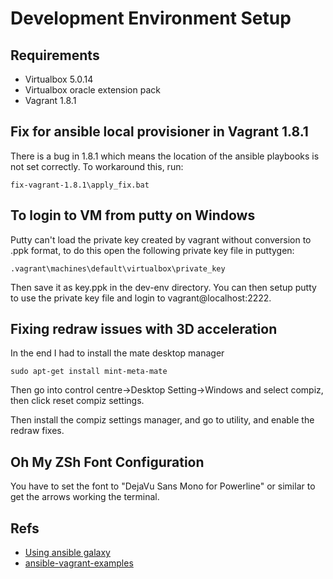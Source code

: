 # Development Environment Setup

## Requirements
- Virtualbox 5.0.14
- Virtualbox oracle extension pack
- Vagrant 1.8.1

## Fix for ansible local provisioner in Vagrant 1.8.1
There is a bug in 1.8.1 which means the location of the ansible playbooks is
not set correctly. To workaround this, run:

```
fix-vagrant-1.8.1\apply_fix.bat
```

## To login to VM from putty on Windows
Putty can't load the private key created by vagrant without conversion to 
.ppk format, to do this open the following private key file in puttygen:

```
.vagrant\machines\default\virtualbox\private_key
```
Then save it as key.ppk in the dev-env directory. You can then setup putty 
to use the private key file and login to vagrant@localhost:2222.

## Fixing redraw issues with 3D acceleration
In the end I had to install the mate desktop manager
```
sudo apt-get install mint-meta-mate
```

Then go into control centre->Desktop Setting->Windows and select compiz, then 
click reset compiz settings.

Then install the compiz settings manager, and go to utility, and enable the 
redraw fixes.

## Oh My ZSh Font Configuration
You have to set the font to "DejaVu Sans Mono for Powerline" or similar to 
get the arrows working the terminal.

## Refs
- [Using ansible galaxy](https://servercheck.in/blog/using-ansible-galaxy)
- [ansible-vagrant-examples](https://github.com/geerlingguy/ansible-vagrant-examples)
